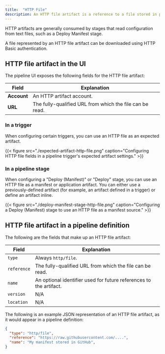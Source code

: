 ```yaml
---
title:  "HTTP File"
description: An HTTP file artifact is a reference to a file stored in plaintext and reachable via HTTP.
---
```


HTTP artifacts are generally consumed by stages that read
configuration from text files, such as a Deploy Manifest stage. 

A file represented by an HTTP file artifact can be downloaded using HTTP Basic
authentication.

## HTTP file artifact in the UI

The pipeline UI exposes the following fields for the HTTP file artifact:

<table>
  <thead>
    <tr>
      <th>Field</th>
      <th>Explanation</th>
    </tr>
  </thead>
  <tbody>
    <tr>
      <td><strong>Account</strong></td>
      <td>An HTTP artifact account.</td>
    </tr>
    <tr>
      <td><strong>URL</strong></td>
      <td>The fully-qualified URL from which the file can be read.</td>
    </tr>
  </tbody>
</table>

### In a trigger

When configuring certain triggers, you can use an HTTP file as an expected
artifact.

{{< figure src="./expected-artifact-http-file.png" caption="Configuring HTTP file fields in a pipeline trigger's expected artifact settings." >}}

### In a pipeline stage

When configuring a "Deploy (Manifest)" or "Deploy" stage, you can use an HTTP
file as a manifest or application artifact. You can either use a
previously-defined artifact (for example, an artifact defined in a trigger) or
define an artifact inline.

{{< figure src="./deploy-manifest-stage-http-file.png" caption="Configuring a Deploy (Manifest) stage to use an HTTP file as a manifest source." >}}

## HTTP file artifact in a pipeline definition

The following are the fields that make up an HTTP file artifact:

| Field       | Explanation                                                        |
|-------------|--------------------------------------------------------------------|
| `type`      | Always `http/file`.                                                |
| `reference` | The fully-qualified URL from which the file can be read.           |
| `name`      | An optional identifier used for future references to the artifact. |
| `version`   | N/A                                                                |
| `location`  | N/A                                                                |

The following is an example JSON representation of an HTTP file artifact, as it
would appear in a pipeline definition:

```json
{
  "type": "http/file",
  "reference": "https://raw.githubusercontent.com/....",
  "name": "My manifest stored in GitHub",
}
```
